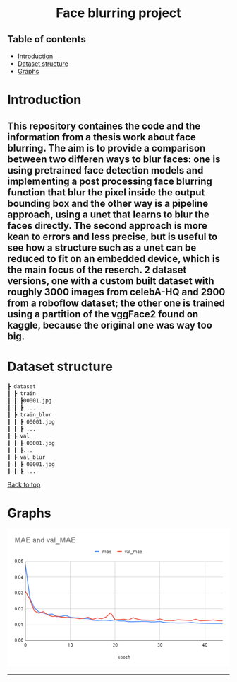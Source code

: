 <h1 align="center">Face blurring project</h1>
  
## Table of contents
- [Introduction](#introduction)
- [Dataset structure](#dataset-structure)
- [Graphs](#graphs)

# Introduction
This repository containes the code and the information from a thesis work about face blurring. The aim is to provide a comparison between two differen ways to blur faces: one is using pretrained face detection models and implementing a post processing face blurring function that blur the pixel inside the output bounding box and the other way is a pipeline approach, using a unet that learns to blur the faces directly. The second approach is more kean to errors and less precise, but is useful to see how a structure such as a unet can be reduced to fit on an embedded device, which is the main focus of the reserch.
2 dataset versions, one with a custom built dataset with roughly 3000 images from celebA-HQ and 2900 from a roboflow dataset; the other one is trained using a partition of the vggFace2 found on kaggle, because the original one was way too big.
---
# Dataset structure

```
┣ dataset
┃ ┣ train
┃ ┃ ┣00001.jpg
┃ ┃ ┣ ...
┃ ┣ train_blur
┃ ┃ ┣ 00001.jpg
┃ ┃ ┣ ...
┃ ┣ val
┃ ┃ ┣ 00001.jpg
┃ ┃ ┣...
┃ ┣ val_blur
┃ ┃ ┣ 00001.jpg
┃ ┃ ┣ ...
```

[Back to top](#table-of-contents)

# Graphs
![Testo alternativo](images/MAE%20and%20val_MAE.png)

---
